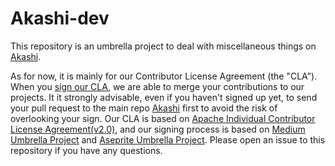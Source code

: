 # Akashi-dev

This repository is an umbrella project to deal with miscellaneous things on [Akashi](https://github.com/akashi-org/akashi).

As for now, it is mainly for our Contributor License Agreement (the "CLA"). When you [sign our CLA](sign-cla.md), we are able to merge your contributions to our projects. It it strongly advisable, even if you haven't signed up yet, to send your pull request to the main repo [Akashi](https://github.com/akashi-org/akashi) first to avoid the risk of overlooking your sign. Our CLA is based on [Apache Individual Contributor License Agreement(v2.0)](http://apache.org/licenses/icla.pdf), and our signing process is based on [Medium Umbrella Project](https://github.com/Medium/opensource) and [Aseprite Umbrella Project](https://github.com/aseprite/sourcecode). Please open an issue to this repository if you have any questions.
